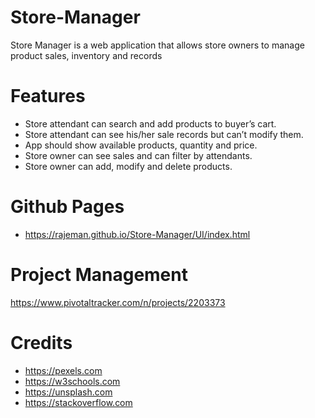 # Store-Manager
Store Manager is a web application that allows store owners to manage product sales, inventory and 
records

# Features
* Store attendant can search and add products to buyer’s cart.
* Store attendant can see his/her sale records but can’t modify them.
* App should show available products, quantity and price.
* Store owner can see sales and can filter by attendants.
* Store owner can add, modify and delete products.

# Github Pages
* https://rajeman.github.io/Store-Manager/UI/index.html

# Project Management
https://www.pivotaltracker.com/n/projects/2203373

# Credits
* https://pexels.com
* https://w3schools.com
* https://unsplash.com 
* https://stackoverflow.com
